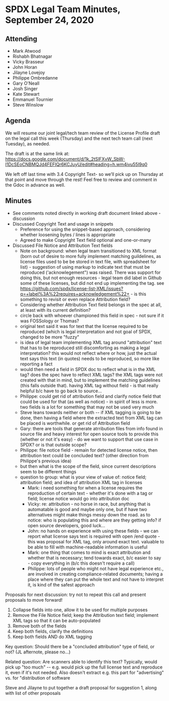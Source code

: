 # SPDX Legal Team Minutes, September 24, 2020

## Attending
* Mark Atwood
* Rishabh Bhatnagar
* Vicky Brasseur
* John Horan
* Jilayne Lovejoy
* Philippe Ombredanne
* Gary O'Neall
* Josh Singer
* Kate Stewart
* Emmanuel Tournier
* Steve Winslow

## Agenda

We will resume our joint legal/tech team review of the License Profile draft on the legal call this week (Thursday) and the next tech team call (next Tuesday), as needed.

The draft is at the same link at: https://docs.google.com/document/d/1k_2tSlFXvW_SbW-I1DcSEoCNBMQJd4FEFIQr6KCJuyU/edit#heading=h.wm4ivu55l9q0

We left off last time with 3.4 Copyright Text- so we’ll pick up on Thursday at that point and move through the rest!  Feel free to review and comment in the Gdoc in advance as well.

## Minutes

* See comments noted directly in working draft document linked above - discussion
* Discussed Copyright Text and usage in snippets
  * Preference for using the snippet-based approach, considering whether loosening bytes / lines is appropriate
  * Agreed to make Copyright Text field optional and one-or-many
* Discussed File Notice and Attribution Text fields
  * Note on background: when legal team transitioned to XML format (born out of desire to more fully implement matching guildelines, as license files used to be be stored in text file, with spreadsheet for list) - suggestion of using markup to indicate text that must be reproduced ('acknowlegement") was raised. There was support for doing this, but not enough resources - legal team did label in Github some of these licenses, but did not end up implementing the tag. see https://github.com/spdx/license-list-XML/issues?q=+label%3A%22requires+acknowledgement%22+ - is this something to revisit or even replace Attribution field?
  * Considering whether Attribution Text field belongs in the spec at all, at least with its current definition?
   * circle back with whoever championed this field in spec - not sure if it was FOSSology or Thomas?
   * original text said it was for text that the license required to be reproduced (which is legal interpretation and not goal of SPDX, changed to be more "fuzzy"
    * is idea of legal team implementing XML tag around "attribution" text that has to be reproduced still discomforting as making a legal interpretation?  this would not reflect where or how, just the actual text says this text (in quotes) needs to be reproduced, so more like reporting a fact
    * would then need a field in SPDX doc to reflect what is in the XML tag? does the spec have to reflect XML tags? the XML tags were not created with that in mind, but to implement the matching guidelines (this falls outside that). having XML tag without field - is that really helpful b/c have to go back to source...
    * Philippe: could get rid of attribution field and clarify notice field that could be used for that (as well as notice) - in spirit of less is more. two fields is a lot for something that may not be used very much
    * Steve leans towards neither or both -- if XML tagging is going to be done, then having a field where the extracted text from XML tag can be placed is worthwhile. or get rid of Attribution field
    * Gary: there are tools that generate atrribution files from info found in source file and heavy interest for open source tools to provide this (whether or not it's easy) - do we want to support that use case in SPDX? or is that outside scope?
    * Philippe: file notice field - remain for detected license notice, then attribution text could be concluded text? (other direction from Philippe's previous idea)
     * but then what is the scope of the field, since current descriptions seem to be different things
  * question to group: what is your view of value of: notice field; attribution field; and idea of attribution XML tag in licenses
      * Mark: i need something for when a license requires the reproduction of certain text -  whether it's done with a tag or field; license notice would go into attribution doc
      * Vicky: re: attribution - no horse in race, but anything that is automatable is good and maybe only one, but if have two alternatives might make things messy down the road. as to notice: who is populating this and where are they getting info? if open source developers, good luck...
      * John: no hands on experience with using these fields - we can report what license says text is required with open /end quote - this was proposal for XML tag, only around exact text. valuable to be able to fill with machine-readable information is useful
      * Mark: one thing that comes to mind is exact attribution and whether that is necessary; tend towards exact, b/c easier to say - copy everything in (b/c this doesn't require a call)
      * Philippe: lots of people who might not have legal experience etc., are involved in creating compliance-related documents; having a place where they can put the whole text and not have to interpret it, is kind of the safest approach

Proposals for next discussion: try not to repeat this call and present proposals to move forward!

1. Collapse fields into one, allow it to be used for multiple purposes
2. Remove the File Notice field; keep the Attribution text field; implement XML tags so that it can be auto-populated
3. Remove both of the fields
4. Keep both fields, clarify the definitions
5. Keep both fields AND do XML tagging

Key question: Should there be a "concluded attribution" type of field, or not? (JL afternote, please no...)

Related question: Are scanners able to identify this text?
Typically, would pick up "too much" -- e.g. would pick up the full license text and reproduce it, even if it's not needed. Also doesn't extract e.g. this part for "advertising" vs. for "distribution of software

Steve and Jilayne to put together a draft proposal for suggestion 1, along with list of other proposals
